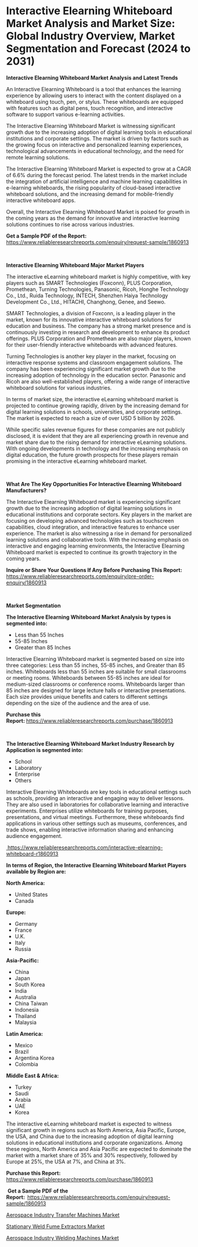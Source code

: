 <p><h1>Interactive Elearning Whiteboard Market Analysis and Market Size: Global Industry Overview, Market Segmentation and Forecast (2024 to 2031)</h1></p><p><strong>Interactive Elearning Whiteboard Market Analysis and Latest Trends</strong></p>
<p><p>An Interactive Elearning Whiteboard is a tool that enhances the learning experience by allowing users to interact with the content displayed on a whiteboard using touch, pen, or stylus. These whiteboards are equipped with features such as digital pens, touch recognition, and interactive software to support various e-learning activities.</p><p>The Interactive Elearning Whiteboard Market is witnessing significant growth due to the increasing adoption of digital learning tools in educational institutions and corporate settings. The market is driven by factors such as the growing focus on interactive and personalized learning experiences, technological advancements in educational technology, and the need for remote learning solutions.</p><p>The Interactive Elearning Whiteboard Market is expected to grow at a CAGR of 6.6% during the forecast period. The latest trends in the market include the integration of artificial intelligence and machine learning capabilities in e-learning whiteboards, the rising popularity of cloud-based interactive whiteboard solutions, and the increasing demand for mobile-friendly interactive whiteboard apps.</p><p>Overall, the Interactive Elearning Whiteboard Market is poised for growth in the coming years as the demand for innovative and interactive learning solutions continues to rise across various industries.</p></p>
<p><strong>Get a Sample PDF of the Report:&nbsp;</strong> <a href="https://www.reliableresearchreports.com/enquiry/request-sample/1860913">https://www.reliableresearchreports.com/enquiry/request-sample/1860913</a></p>
<p>&nbsp;</p>
<p><strong>Interactive Elearning Whiteboard Major Market Players</strong></p>
<p><p>The interactive eLearning whiteboard market is highly competitive, with key players such as SMART Technologies (Foxconn), PLUS Corporation, Promethean, Turning Technologies, Panasonic, Ricoh, Honghe Technology Co., Ltd., Ruida Technology, INTECH, Shenzhen Haiya Technology Development Co., Ltd., HITACHI, Changhong, Genee, and Seewo.</p><p>SMART Technologies, a division of Foxconn, is a leading player in the market, known for its innovative interactive whiteboard solutions for education and business. The company has a strong market presence and is continuously investing in research and development to enhance its product offerings. PLUS Corporation and Promethean are also major players, known for their user-friendly interactive whiteboards with advanced features.</p><p>Turning Technologies is another key player in the market, focusing on interactive response systems and classroom engagement solutions. The company has been experiencing significant market growth due to the increasing adoption of technology in the education sector. Panasonic and Ricoh are also well-established players, offering a wide range of interactive whiteboard solutions for various industries.</p><p>In terms of market size, the interactive eLearning whiteboard market is projected to continue growing rapidly, driven by the increasing demand for digital learning solutions in schools, universities, and corporate settings. The market is expected to reach a size of over USD 5 billion by 2026.</p><p>While specific sales revenue figures for these companies are not publicly disclosed, it is evident that they are all experiencing growth in revenue and market share due to the rising demand for interactive eLearning solutions. With ongoing developments in technology and the increasing emphasis on digital education, the future growth prospects for these players remain promising in the interactive eLearning whiteboard market.</p></p>
<p>&nbsp;</p>
<p><strong>What Are The Key Opportunities For Interactive Elearning Whiteboard Manufacturers?</strong></p>
<p><p>The Interactive Elearning Whiteboard market is experiencing significant growth due to the increasing adoption of digital learning solutions in educational institutions and corporate sectors. Key players in the market are focusing on developing advanced technologies such as touchscreen capabilities, cloud integration, and interactive features to enhance user experience. The market is also witnessing a rise in demand for personalized learning solutions and collaborative tools. With the increasing emphasis on interactive and engaging learning environments, the Interactive Elearning Whiteboard market is expected to continue its growth trajectory in the coming years.</p></p>
<p><strong>Inquire or Share Your Questions If Any Before Purchasing This Report:</strong> <a href="https://www.reliableresearchreports.com/enquiry/pre-order-enquiry/1860913">https://www.reliableresearchreports.com/enquiry/pre-order-enquiry/1860913</a></p>
<p>&nbsp;</p>
<p><strong>Market Segmentation</strong></p>
<p><strong>The Interactive Elearning Whiteboard Market Analysis by types is segmented into:</strong></p>
<p><ul><li>Less than 55 Inches</li><li>55-85 Inches</li><li>Greater than 85 Inches</li></ul></p>
<p><p>Interactive Elearning Whiteboard market is segmented based on size into three categories: Less than 55 inches, 55-85 inches, and Greater than 85 inches. Whiteboards less than 55 inches are suitable for small classrooms or meeting rooms. Whiteboards between 55-85 inches are ideal for medium-sized classrooms or conference rooms. Whiteboards larger than 85 inches are designed for large lecture halls or interactive presentations. Each size provides unique benefits and caters to different settings depending on the size of the audience and the area of use.</p></p>
<p><strong>Purchase this Report:&nbsp;</strong><a href="https://www.reliableresearchreports.com/purchase/1860913">https://www.reliableresearchreports.com/purchase/1860913</a></p>
<p>&nbsp;</p>
<p><strong>The Interactive Elearning Whiteboard Market Industry Research by Application is segmented into:</strong></p>
<p><ul><li>School</li><li>Laboratory</li><li>Enterprise</li><li>Others</li></ul></p>
<p><p>Interactive Elearning Whiteboards are key tools in educational settings such as schools, providing an interactive and engaging way to deliver lessons. They are also used in laboratories for collaborative learning and interactive experiments. Enterprises utilize whiteboards for training purposes, presentations, and virtual meetings. Furthermore, these whiteboards find applications in various other settings such as museums, conferences, and trade shows, enabling interactive information sharing and enhancing audience engagement.</p></p>
<p><a href="https://www.reliableresearchreports.com/interactive-elearning-whiteboard-r1860913">&nbsp;https://www.reliableresearchreports.com/interactive-elearning-whiteboard-r1860913</a></p>
<p><strong>In terms of Region, the Interactive Elearning Whiteboard Market Players available by Region are:</strong></p>
<p>
    <p> <strong> North America: </strong>
        <ul>
            <li>United States</li>
            <li>Canada</li>
        </ul>
        </p> 
    <p> <strong> Europe: </strong>
        <ul>
            <li>Germany</li>
            <li>France</li>
            <li>U.K.</li>
            <li>Italy</li>
            <li>Russia</li>
        </ul>
        </p> 
    <p> <strong> Asia-Pacific: </strong>
        <ul>
            <li>China</li>
            <li>Japan</li>
            <li>South Korea</li>
            <li>India</li>
            <li>Australia</li>
            <li>China Taiwan</li>
            <li>Indonesia</li>
            <li>Thailand</li>
            <li>Malaysia</li>
        </ul>
        </p> 
    <p> <strong> Latin America: </strong>
        <ul>
            <li>Mexico</li>
            <li>Brazil</li>
            <li>Argentina Korea</li>
            <li>Colombia</li>
        </ul>
        </p> 
    <p> <strong> Middle East & Africa: </strong>
        <ul>
            <li>Turkey</li>
            <li>Saudi</li>
            <li>Arabia</li>
            <li>UAE</li>
            <li>Korea</li>
        </ul>
    </p>
    </p>
<p><p>The interactive eLearning whiteboard market is expected to witness significant growth in regions such as North America, Asia Pacific, Europe, the USA, and China due to the increasing adoption of digital learning solutions in educational institutions and corporate organizations. Among these regions, North America and Asia Pacific are expected to dominate the market with a market share of 35% and 30% respectively, followed by Europe at 25%, the USA at 7%, and China at 3%.</p></p>
<p><strong>Purchase this Report: </strong><a href="https://www.reliableresearchreports.com/purchase/1860913">https://www.reliableresearchreports.com/purchase/1860913</a></p>
<p>&nbsp;<strong>Get a Sample PDF of the Report:&nbsp;&nbsp;</strong><a href="https://www.reliableresearchreports.com/enquiry/request-sample/1860913">https://www.reliableresearchreports.com/enquiry/request-sample/1860913</a></p>
<p><strong></strong></p>
<p><p><a href="https://www.linkedin.com/pulse/navigating-global-aerospace-industry-transfer-machines-market-1djpf?trackingId=o36cPXCc0colrXV393yalQ%3D%3D">Aerospace Industry Transfer Machines Market</a></p><p><a href="https://www.linkedin.com/pulse/global-stationary-weld-fume-extractors-market-focus-product-q7nhf?trackingId=p%2FMaM37R6otFqMVC1S4zaw%3D%3D">Stationary Weld Fume Extractors Market</a></p><p><a href="https://www.linkedin.com/pulse/global-aerospace-industry-welding-machines-market-focus-product-renqf?trackingId=UB8JlPlWz4MJJRutFscn4g%3D%3D">Aerospace Industry Welding Machines Market</a></p></p>